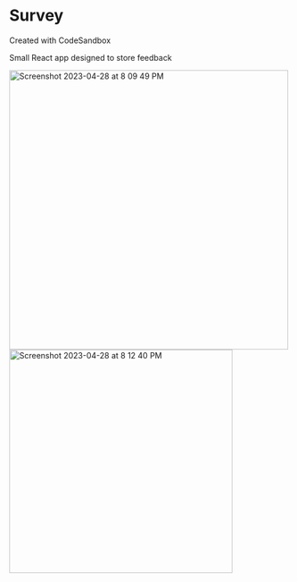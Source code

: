 # Survey
Created with CodeSandbox

Small React app designed to store feedback 

<img width="500" alt="Screenshot 2023-04-28 at 8 09 49 PM" src="https://user-images.githubusercontent.com/24418510/235274877-c0fe6b1b-768a-4155-8f5e-a1802520791c.png"> 

<img width="400" alt="Screenshot 2023-04-28 at 8 12 40 PM" src="https://user-images.githubusercontent.com/24418510/235275525-f997800e-2c55-4a5b-82d3-62f08a26f3e8.png">
